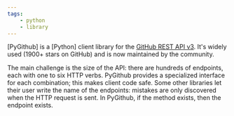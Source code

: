 ```yaml
---
tags:
    - python
    - library
---
```

[PyGithub] is a [Python] client library for the [GitHub REST API v3].
It's widely used (1900+ stars on GitHub) and is now maintained by the community.

[GitHub REST API v3]: https://developer.github.com/v3/

The main challenge is the size of the API: there are hundreds of endpoints, each with one to six HTTP verbs.
PyGithub provides a specialized interface for each combination; this makes client code safe.
Some other libraries let their user write the name of the endpoints: mistakes are only discovered when the HTTP request is sent.
In PyGithub, if the method exists, then the endpoint exists.
